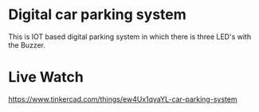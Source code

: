 # Digital car parking system
This is IOT based digital parking system in which there is three LED's with the Buzzer.

# Live Watch
https://www.tinkercad.com/things/ew4Ux1qvaYL-car-parking-system

